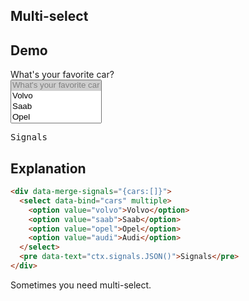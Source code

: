 ## Multi-select

## Demo

<div data-merge-signals="{cars:[]}">
  <label class="w-full max-w-xs form-control">
    <div class="label label-text">What's your favorite car?</div>
    <select class="select select-bordered select-lg" name="cars" data-bind="cars" multiple>
      <option disabled selected>What's your favorite car</option>
      <option value="volvo">Volvo</option>
      <option value="saab">Saab</option>
      <option value="opel">Opel</option>
      <option value="audi">Audi</option>
    </select>
  </label>
  <pre data-text="ctx.signals.JSON()">Signals</pre>
</div>

## Explanation

```html
<div data-merge-signals="{cars:[]}">
  <select data-bind="cars" multiple>
    <option value="volvo">Volvo</option>
    <option value="saab">Saab</option>
    <option value="opel">Opel</option>
    <option value="audi">Audi</option>
  </select>
  <pre data-text="ctx.signals.JSON()">Signals</pre>
</div>
```

Sometimes you need multi-select.

